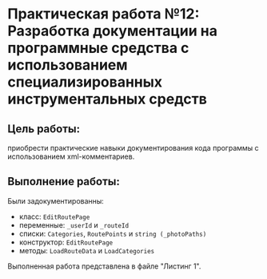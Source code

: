 # Практическая работа №12: Разработка документации на программные средства с использованием специализированных инструментальных средств 

## Цель работы:

приобрести практические навыки
документирования кода программы с использованием xml-комментариев.

## Выполнение работы:

Были задокументированны: 
- класс: `EditRoutePage`
- переменные: `_userId` и `_routeId`
- списки: `Categories`, `RoutePoints` и `string (_photoPaths)`
- конструктор: `EditRoutePage`
- методы: `LoadRouteData` и `LoadCategories`

Выполненная работа представлена в файле "Листинг 1".
